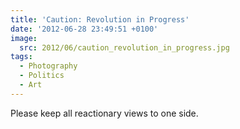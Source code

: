 ```yaml
---
title: 'Caution: Revolution in Progress'
date: '2012-06-28 23:49:51 +0100'
image:
  src: 2012/06/caution_revolution_in_progress.jpg
tags:
  - Photography
  - Politics
  - Art
---
```

Please keep all reactionary views to one side.
